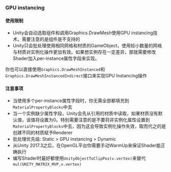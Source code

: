 ### GPU instancing

#### 使用限制
- Unity会自动选取<MeshRenderer>组件和调用Graphics.DrawMesh使用GPU instancing技术。需要注意的是<SkinnedMeshRenderer>组件是不支持的
- Unity只会批处理使用相同网格和材质的GameObject，使用较小数量的网格与材质对实例化操作更加有效。如果想实例存在一定差异，那就需要修改Shader加入per-instance属性字段来实现。

你也可以直接使用`Graphics.DrawMeshInstanced`和`Graphics.DrawMeshInstancedIndirect`接口来实现GPU Instancing操作

#### 注意事项
- 当使用多个per-instance属性字段时，你无需全部都填充到`MaterialPropertyBlocks`中去
- 当一个实例缺少属性字段，Unity会先从引用的材质中读取，如果材质没有默认值，该值将设置为0。特别需要注意的是不要将非实例化属性设置到`MaterialPropertyBlocks`中去，因为这会导致实例化操作失效，取而代之的是创建不同的材质赋予Renderer
- 批处理优先级: Static > GPU instancing > Dynamic
- 从Unity 2017.3之后，在OpenGL平台你需要手动WarmUp来保证Shader能正确执行
- 编写Shader时最好都使用`UnityObjectToClipPos(v.vertex)`来替代`mul(UNITY_MATRIX_MVP,v.vertex)`